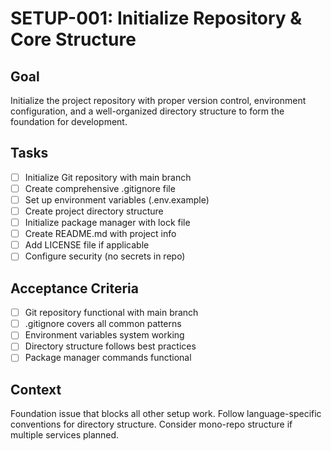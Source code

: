 # SETUP-001: Initialize Repository & Core Structure

## Goal
Initialize the project repository with proper version control, environment configuration, and a well-organized directory structure to form the foundation for development.

## Tasks
- [ ] Initialize Git repository with main branch
- [ ] Create comprehensive .gitignore file
- [ ] Set up environment variables (.env.example)
- [ ] Create project directory structure
- [ ] Initialize package manager with lock file
- [ ] Create README.md with project info
- [ ] Add LICENSE file if applicable
- [ ] Configure security (no secrets in repo)

## Acceptance Criteria
- [ ] Git repository functional with main branch
- [ ] .gitignore covers all common patterns
- [ ] Environment variables system working
- [ ] Directory structure follows best practices
- [ ] Package manager commands functional

## Context
Foundation issue that blocks all other setup work. Follow language-specific conventions for directory structure. Consider mono-repo structure if multiple services planned.
